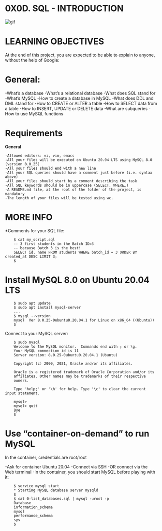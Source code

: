 # 0X0D. SQL - INTRODUCTION

![gif](https://s3.amazonaws.com/intranet-projects-files/holbertonschool-higher-level_programming+/272/rtcwz.jpg)

# LEARNING OBJECTIVES
At the end of this project, you are expected to be able to explain to anyone, without the help of Google:

# General:

-What’s a database
-What’s a relational database
-What does SQL stand for
-What’s MySQL
-How to create a database in MySQL
-What does DDL and DML stand for
-How to CREATE or ALTER a table
-How to SELECT data from a table
-How to INSERT, UPDATE or DELETE data
-What are subqueries
-How to use MySQL functions

# Requirements
__General__

    -Allowed editors: vi, vim, emacs
    -All your files will be executed on Ubuntu 20.04 LTS using MySQL 8.0 (version 8.0.25)
    -All your files should end with a new line
    -All your SQL queries should have a comment just before (i.e. syntax above)
    -All your files should start by a comment describing the task
    -All SQL keywords should be in uppercase (SELECT, WHERE…)
    -A README.md file, at the root of the folder of the project, is mandatory
    -The length of your files will be tested using wc.



# MORE INFO
*Comments for your SQL file:

        $ cat my_script.sql
        -- 3 first students in the Batch ID=3
        -- because Batch 3 is the best!
        SELECT id, name FROM students WHERE batch_id = 3 ORDER BY created_at DESC LIMIT 3;
        $


# Install MySQL 8.0 on Ubuntu 20.04 LTS
        $ sudo apt update
        $ sudo apt install mysql-server
        ...
        $ mysql --version
        mysql  Ver 8.0.25-0ubuntu0.20.04.1 for Linux on x86_64 ((Ubuntu))
        $

Connect to your MySQL server:

        $ sudo mysql
        Welcome to the MySQL monitor.  Commands end with ; or \g.
        Your MySQL connection id is 11
        Server version: 8.0.25-0ubuntu0.20.04.1 (Ubuntu)

        Copyright (c) 2000, 2021, Oracle and/or its affiliates.

        Oracle is a registered trademark of Oracle Corporation and/or its
        affiliates. Other names may be trademarks of their respective
        owners.

        Type 'help;' or '\h' for help. Type '\c' to clear the current input statement.

        mysql>
        mysql> quit
        Bye
        $


# Use “container-on-demand” to run MySQL
In the container, credentials are root/root

-Ask for container Ubuntu 20.04
-Connect via SSH
-OR connect via the Web terminal
-In the container, you should start MySQL before playing with it:

        $ service mysql start                                                   
        * Starting MySQL database server mysqld 
        $
        $ cat 0-list_databases.sql | mysql -uroot -p                               
        Database                                                                                   
        information_schema                                                                         
        mysql                                                                                      
        performance_schema                                                                         
        sys                      
        $
